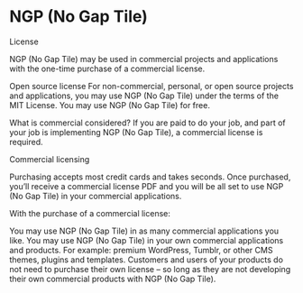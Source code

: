 NGP (No Gap Tile)
=========

License

NGP (No Gap Tile) may be used in commercial projects and applications with the one-time purchase of a commercial license.

Open source license
For non-commercial, personal, or open source projects and applications, you may use NGP (No Gap Tile) under the terms of the MIT License. You may use NGP (No Gap Tile) for free.

What is commercial considered?
If you are paid to do your job, and part of your job is implementing NGP (No Gap Tile), a commercial license is required.

Commercial licensing

Purchasing accepts most credit cards and takes seconds. Once purchased, you’ll receive a commercial license PDF and you will be all set to use NGP (No Gap Tile) in your commercial applications.

With the purchase of a commercial license:

You may use NGP (No Gap Tile) in as many commercial applications you like.
You may use NGP (No Gap Tile) in your own commercial applications and products. For example: premium WordPress, Tumblr, or other CMS themes, plugins and templates.
Customers and users of your products do not need to purchase their own license – so long as they are not developing their own commercial products with NGP (No Gap Tile).
